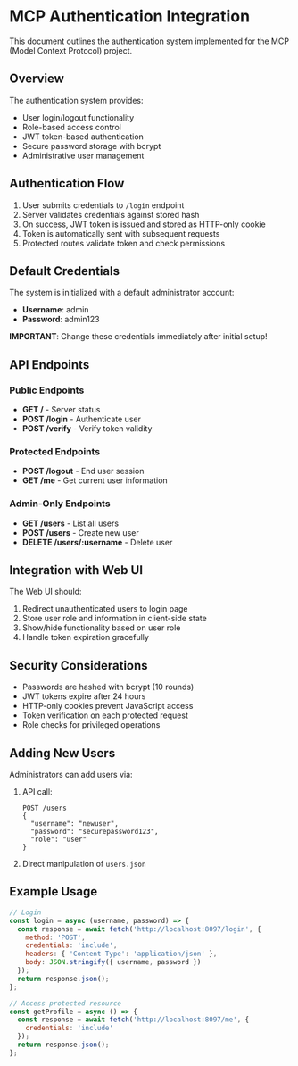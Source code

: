 # MCP Authentication Integration

This document outlines the authentication system implemented for the MCP (Model Context Protocol) project.

## Overview

The authentication system provides:

- User login/logout functionality
- Role-based access control
- JWT token-based authentication
- Secure password storage with bcrypt
- Administrative user management

## Authentication Flow

1. User submits credentials to `/login` endpoint
2. Server validates credentials against stored hash
3. On success, JWT token is issued and stored as HTTP-only cookie
4. Token is automatically sent with subsequent requests
5. Protected routes validate token and check permissions

## Default Credentials

The system is initialized with a default administrator account:

- **Username**: admin
- **Password**: admin123

**IMPORTANT**: Change these credentials immediately after initial setup!

## API Endpoints

### Public Endpoints

- **GET /** - Server status
- **POST /login** - Authenticate user
- **POST /verify** - Verify token validity

### Protected Endpoints

- **POST /logout** - End user session
- **GET /me** - Get current user information

### Admin-Only Endpoints

- **GET /users** - List all users
- **POST /users** - Create new user
- **DELETE /users/:username** - Delete user

## Integration with Web UI

The Web UI should:

1. Redirect unauthenticated users to login page
2. Store user role and information in client-side state
3. Show/hide functionality based on user role
4. Handle token expiration gracefully

## Security Considerations

- Passwords are hashed with bcrypt (10 rounds)
- JWT tokens expire after 24 hours
- HTTP-only cookies prevent JavaScript access
- Token verification on each protected request
- Role checks for privileged operations

## Adding New Users

Administrators can add users via:

1. API call:
   ```
   POST /users
   {
     "username": "newuser",
     "password": "securepassword123",
     "role": "user"
   }
   ```

2. Direct manipulation of `users.json`

## Example Usage

```javascript
// Login
const login = async (username, password) => {
  const response = await fetch('http://localhost:8097/login', {
    method: 'POST',
    credentials: 'include',
    headers: { 'Content-Type': 'application/json' },
    body: JSON.stringify({ username, password })
  });
  return response.json();
};

// Access protected resource
const getProfile = async () => {
  const response = await fetch('http://localhost:8097/me', {
    credentials: 'include'
  });
  return response.json();
};
```
